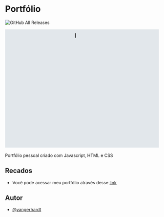 # Portfólio
![GitHub All Releases](https://img.shields.io/github/last-commit/Yangerhardt/portfolio?logo=GitHub)

![](https://github.com/Yangerhardt/portfolio/blob/main/Animation.gif)

Portfólio pessoal criado com Javascript, HTML e CSS 

## Recados
- Você pode acessar meu portfólio através desse [link](https://yangerhardt.github.io/portfolio/)


## Autor

- [@yangerhardt](https://www.github.com/Yangerhardt)
